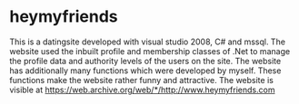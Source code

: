# heymyfriends
This is a datingsite developed with visual studio 2008, C# and mssql. The website used the inbuilt profile and membership classes of .Net to manage the profile data and authority levels of the users on the site. The website has additionally many functions which were developed by myself. These functions make the website rather funny and attractive. The website is visible at https://web.archive.org/web/*/http://www.heymyfriends.com

